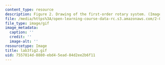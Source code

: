 ```yaml
---
content_type: resource
description: Figure 2. Drawing of the first-order rotary system. (Image by Prof. Trumper.)
file: /media/https%3A/open-learning-course-data-rc.s3.amazonaws.com/2-003-modeling-dynamics-and-control-i-spring-2005/7557814d8880ebd45ead84d2ee2b6f11_lab3fig2.gif
file_type: image/gif
image_metadata:
  caption: ''
  credit: ''
  image-alt: ''
resourcetype: Image
title: lab3fig2.gif
uid: 7557814d-8880-ebd4-5ead-84d2ee2b6f11
---
```

